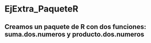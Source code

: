 # EjExtra_PaqueteR
## Creamos un paquete de R con dos funciones: suma.dos.numeros y producto.dos.numeros
